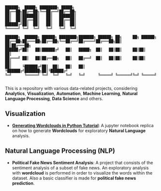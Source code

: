 ```
██████╗  █████╗ ████████╗ █████╗ 
██╔══██╗██╔══██╗╚══██╔══╝██╔══██╗
██║  ██║███████║   ██║   ███████║
██║  ██║██╔══██║   ██║   ██╔══██║
██████╔╝██║  ██║   ██║   ██║  ██║
╚═════╝ ╚═╝  ╚═╝   ╚═╝   ╚═╝  ╚═╝

██████╗  ██████╗ ██████╗ ████████╗███████╗ ██████╗ ██╗     ██╗ ██████╗ 
██╔══██╗██╔═══██╗██╔══██╗╚══██╔══╝██╔════╝██╔═══██╗██║     ██║██╔═══██╗
██████╔╝██║   ██║██████╔╝   ██║   █████╗  ██║   ██║██║     ██║██║   ██║
██╔═══╝ ██║   ██║██╔══██╗   ██║   ██╔══╝  ██║   ██║██║     ██║██║   ██║
██║     ╚██████╔╝██║  ██║   ██║   ██║     ╚██████╔╝███████╗██║╚██████╔╝
╚═╝      ╚═════╝ ╚═╝  ╚═╝   ╚═╝   ╚═╝      ╚═════╝ ╚══════╝╚═╝ ╚═════╝ 
                                                                                                                     
```


This is a repository with various data-related projects, considering **Analytics**, **Visualization**, **Automation**, **Machine Learning**, **Natural Language Processing**, **Data Science** and others.

## **Visualization**
- [**Generating Wordclouds in Python Tutorial**](https://www.datacamp.com/tutorial/wordcloud-python): A jupyter notebook replica on how to generate **Wordclouds** for exploratory **Natural Language** analysis.

## **Natural Language Processing (NLP)**
- **Political Fake News Sentiment Analysis**: A project that consists of the sentiment analysis of a subset of fake news. An exploratory analysis with **wordcloud** is performed in order to visualize the words within the dataset. Also a basic classifier is made for **political fake news prediction**.
